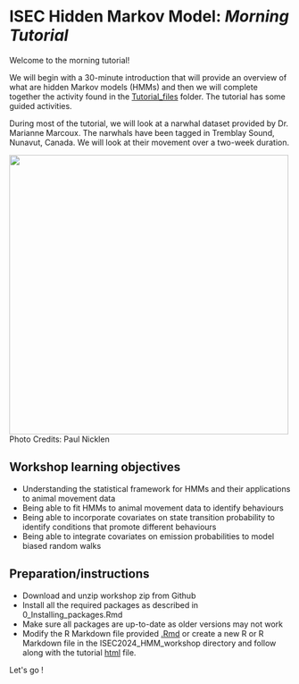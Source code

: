 # ISEC Hidden Markov Model: *Morning Tutorial*

Welcome to the morning tutorial! 

We will begin with a 30-minute introduction that will provide an overview of what are hidden Markov models (HMMs) and then we will complete together the activity found in the [Tutorial_files](./Tutorial_files/Tutorial_Narwhal_morning.Rmd) folder. The tutorial has some guided activities.



During most of the tutorial, we will look at a narwhal dataset provided by Dr. Marianne Marcoux. The narwhals have been tagged in Tremblay Sound, Nunavut, Canada. We will look at their movement over a two-week duration.

<img src="PaulNicklen.jpeg" width="500"> 
Photo Credits: Paul Nicklen 



## Workshop learning objectives

- Understanding the statistical framework for HMMs and their applications to animal movement data
- Being able to fit HMMs to animal movement data to identify behaviours
- Being able to incorporate covariates on state transition probability to identify conditions that promote different behaviours
- Being able to integrate covariates on emission probabilities to model biased random walks 


## Preparation/instructions

- Download and unzip workshop zip from Github
- Install all the required packages as described in 0_Installing_packages.Rmd
- Make sure all packages are up-to-date as older versions may not work
- Modify the R Markdown file provided [.Rmd](./Tutorial_files/Tutorial_Narwhal_morning.Rmd) or 
create a new R or R Markdown file in the ISEC2024_HMM_workshop directory and follow along with the tutorial [html](./Tutorial_files/Tutorial_Narwhal_morning.html) file.

Let's go !

